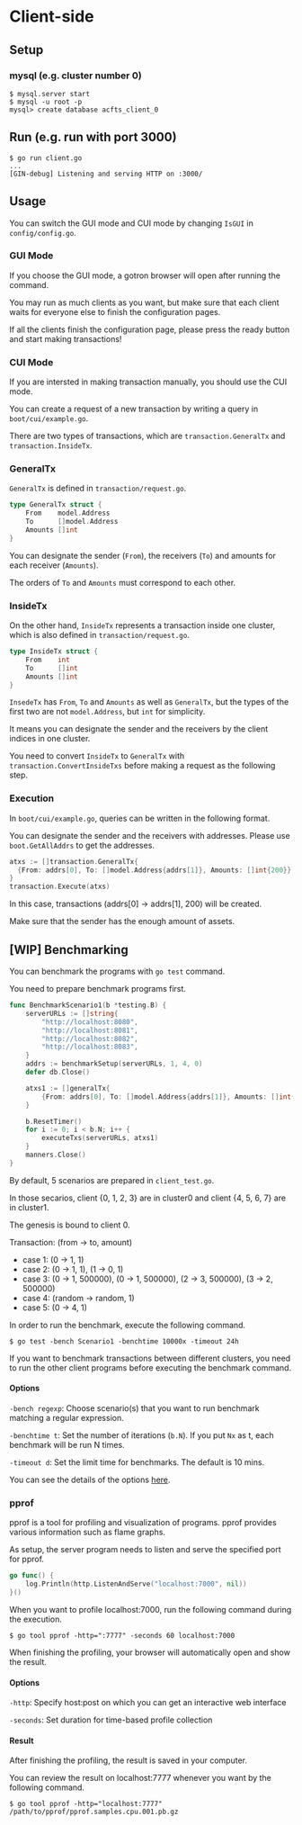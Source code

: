 # Client-side

## Setup

### mysql (e.g. cluster number 0)

```
$ mysql.server start
$ mysql -u root -p
mysql> create database acfts_client_0
```

## Run (e.g. run with port 3000)

```
$ go run client.go
...
[GIN-debug] Listening and serving HTTP on :3000/
```

## Usage

You can switch the GUI mode and CUI mode by changing `IsGUI` in  `config/config.go`.

### GUI Mode

If you choose the GUI mode, a gotron browser will open after running the command.

You may run as much clients as you want, but make sure that each client waits for everyone else to finish the configuration pages.

If all the clients finish the configuration page, please press the ready button and start making transactions!

### CUI Mode

If you are intersted in making transaction manually, you should use the CUI mode.

You can create a request of a new transaction by writing a query in `boot/cui/example.go`.

There are two types of transactions, which are `transaction.GeneralTx` and `transaction.InsideTx`.

### GeneralTx

`GeneralTx` is defined in `transaction/request.go`.

```go
type GeneralTx struct {
	From    model.Address
	To      []model.Address
	Amounts []int
}
```

You can designate the sender (`From`), the receivers (`To`) and amounts for each receiver (`Amounts`).

The orders of `To` and `Amounts` must correspond to each other.

### InsideTx

On the other hand, `InsideTx` represents a transaction inside one cluster, which is also defined in `transaction/request.go`.

```go
type InsideTx struct {
	From    int
	To      []int
	Amounts []int
}
```

`InsedeTx` has `From`, `To` and `Amounts` as well as `GeneralTx`, but the types of the first two are not `model.Address`, but `int` for simplicity.

It means you can designate the sender and the receivers by the client indices in one cluster.

You need to convert `InsideTx` to `GeneralTx` with `transaction.ConvertInsideTxs` before making a request as the following step.

### Execution

In `boot/cui/example.go`, queries can be written in the following format. 

You can designate the sender and the receivers with addresses. Please use `boot.GetAllAddrs` to get the addresses.

```go
atxs := []transaction.GeneralTx{
  {From: addrs[0], To: []model.Address{addrs[1]}, Amounts: []int{200}},
}
transaction.Execute(atxs)
```

In this case, transactions (addrs[0] → addrs[1], 200) will be created.

Make sure that the sender has the enough amount of assets.

## [WIP] Benchmarking

You can benchmark the programs with `go test` command.

You need to prepare benchmark programs first.

```go
func BenchmarkScenario1(b *testing.B) {
	serverURLs := []string{
		"http://localhost:8080",
		"http://localhost:8081",
		"http://localhost:8082",
		"http://localhost:8083",
	}
	addrs := benchmarkSetup(serverURLs, 1, 4, 0)
	defer db.Close()

	atxs1 := []generalTx{
		{From: addrs[0], To: []model.Address{addrs[1]}, Amounts: []int{1}},
	}

	b.ResetTimer()
	for i := 0; i < b.N; i++ {
		executeTxs(serverURLs, atxs1)
	}
	manners.Close()
}
```

By default, 5 scenarios are prepared in `client_test.go`.

In those secarios, client {0, 1, 2, 3} are in cluster0 and client {4, 5, 6, 7} are in cluster1.

The genesis is bound to client 0.

Transaction: (from → to, amount)

- case 1: (0 → 1, 1)
- case 2: (0 → 1, 1), (1 → 0, 1)
- case 3: (0 → 1, 500000), (0 → 1, 500000), (2 → 3, 500000), (3 → 2, 500000)
- case 4: (random → random, 1)
- case 5: (0 → 4, 1)

In order to run the benchmark, execute the following command.

```
$ go test -bench Scenario1 -benchtime 10000x -timeout 24h
```

If you want to benchmark transactions between different clusters, you need to run the other client programs before executing the benchmark command.

#### Options

`-bench regexp`: Choose scenario(s) that you want to run benchmark matching a regular expression.

`-benchtime t`: Set the number of iterations (`b.N`). If you put `Nx` as t,  each benchmark will be run N times.

`-timeout d`: Set the limit time for benchmarks. The default is 10 mins.

You can see the details of the options [here](https://golang.org/cmd/go/#hdr-Testing_flags).

### pprof

pprof is a tool for profiling and visualization of programs. pprof provides various information such as flame graphs.

As setup, the server program needs to listen and serve the specified port for pprof.

```go
go func() {
	log.Println(http.ListenAndServe("localhost:7000", nil))
}()
```

When you want to profile localhost:7000, run the following command during the execution.

```
$ go tool pprof -http=":7777" -seconds 60 localhost:7000
```

When finishing the profiling, your browser will automatically open and show the result.

#### Options

`-http`: Specify host:post on which you can get an interactive web interface

`-seconds`: Set duration for time-based profile collection

#### Result

After finishing the profiling, the result is saved in your computer.

You can review the result on localhost:7777 whenever you want by the following command.

```
$ go tool pprof -http="localhost:7777" /path/to/pprof/pprof.samples.cpu.001.pb.gz
```

